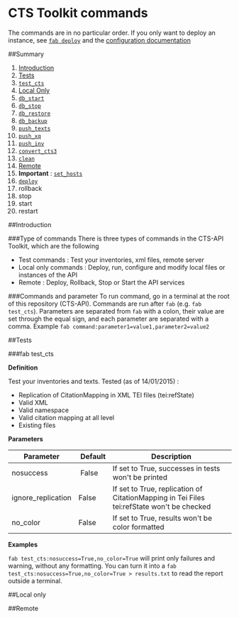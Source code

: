 CTS Toolkit commands
===

The commands are in no particular order. If you only want to deploy an instance, see [`fab deploy`](#fab-deploy) and the [configuration documentation](./Configuration.md)

##Summary
1.	[Introduction](#introduction)
2.	[Tests](#tests)
  1. [`test_cts`](#fab-test_cts)
3.	[Local Only](#local-only)
  1. [`db_start`](db_start)
  2. [`db_stop`](#fab-db_stop)
  3. [`db_restore`](#fab-db_restore)
  4. [`db_backup`](#fab-db_backup)
  5. [`push_texts`](#fab-push_texts)
  6. [`push_xq`](#fab-push_xq)
  7. [`push_inv`](#fab-push_inv)
  8. [`convert_cts3`](#fab-convert_cts3)
  9. [`clean`](#fab-clean)
4.	[Remote](#remote)
  1. **Important** : [`set_hosts`](#fab-set_hosts)
  2. [`deploy`](#fab-deploy)
  3. rollback
  4. stop
  5. start
  6. restart

##Introduction

###Type of commands
There is three types of commands in the CTS-API Toolkit, which are the following
- Test commands : Test your inventories, xml files, remote server
- Local only commands : Deploy, run, configure and modify local files or instances of the API
- Remote : Deploy, Rollback, Stop or Start the API services

###Commands and parameter
To run command, go in a terminal at the root of this repository (CTS-API). Commands are run after `fab` (e.g. `fab test_cts`). Parameters are separated from `fab` with a colon, their value are set through the equal sign, and each parameter are separated with a comma. Example `fab command:parameter1=value1,parameter2=value2`

##Tests

###fab test_cts

**Definition**

Test your inventories and texts. Tested (as of 14/01/2015) :
- Replication of CitationMapping in XML TEI files (tei:refState)
- Valid XML
- Valid namespace
- Valid citation mapping at all level
- Existing files

**Parameters**

| Parameter          | Default | Description 
|--------------------|---------|-------------
| nosuccess          | False   | If set to True, successes in tests won't be printed
| ignore_replication | False   | If set to True, replication of CitationMapping in Tei Files tei:refState won't be checked
| no_color			 | False   | If set to True, results won't be color formatted

**Examples**

`fab test_cts:nosuccess=True,no_color=True` will print only failures and warning, without any formatting. You can turn it into a `fab test_cts:nosuccess=True,no_color=True > results.txt` to read the report outside a terminal. 

##Local only

##Remote